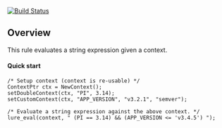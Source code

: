 [![Build Status](https://travis-ci.com/shijinglu/lure.c.svg?branch=master)](https://travis-ci.com/shijinglu/lure.c)

## Overview

This rule evaluates a string expression given a context. 

#### Quick start

```
/* Setup context (context is re-usable) */
ContextPtr ctx = NewContext();
setDoubleContext(ctx, "PI", 3.14);
setCustomContext(ctx, "APP_VERSION", "v3.2.1", "semver");

/* Evaluate a string expression against the above context. */
lure_eval(context, " (PI == 3.14) && (APP_VERSION <= 'v3.4.5') "); 

```
